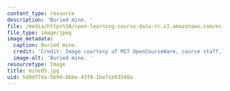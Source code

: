 ```yaml
---
content_type: resource
description: 'Buried mine. '
file: /media/https%3A/open-learning-course-data-rc.s3.amazonaws.com/ec-s06-design-for-demining-spring-2007/5d8d77da5b9d0bbe43f01be7ce93540a_mine05.jpg
file_type: image/jpeg
image_metadata:
  caption: Buried mine.
  credit: 'Credit: Image courtesy of MIT OpenCourseWare, course staff, and students.'
  image-alt: 'Buried mine. '
resourcetype: Image
title: mine05.jpg
uid: 5d8d77da-5b9d-0bbe-43f0-1be7ce93540a
---
```

